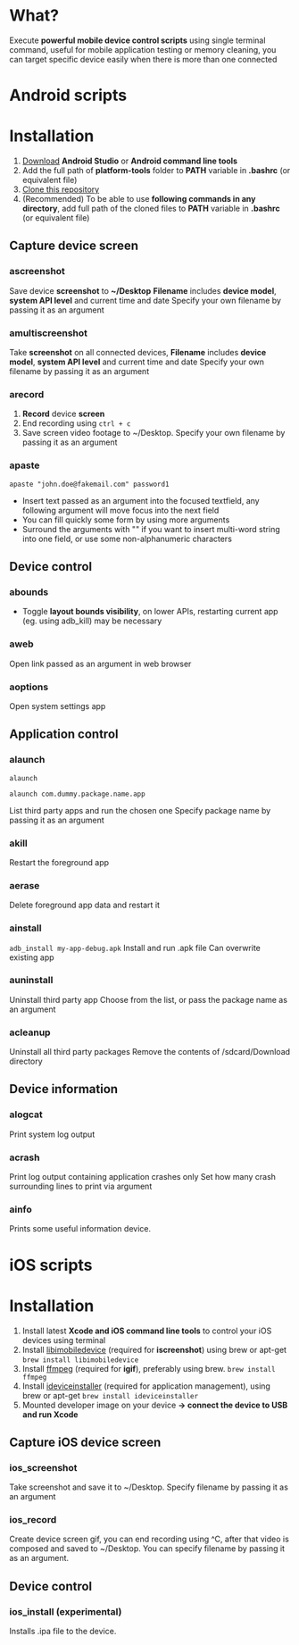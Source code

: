 # What?
Execute **powerful mobile device control scripts** using single terminal command, useful for mobile application testing or memory cleaning, you can target specific device easily when there is more than one connected

# Android scripts

# Installation
1. [Download](https://developer.android.com/studio/ "Android Studio") **Android Studio** or **Android command line tools**
2. Add the full path of **platform-tools** folder to **PATH** variable in **.bashrc** (or equivalent file)
3. [Clone this repository](https://github.com/IntergalacticPenguin/adb-shortcuts.git "Clone")
4. (Recommended) To be able to use **following commands in any directory**, add full path of the cloned files to **PATH** variable in **.bashrc** (or equivalent file)

## Capture device screen

### ascreenshot
Save device **screenshot** to **~/Desktop**
**Filename** includes **device model**, **system API level** and current time and date
Specify your own filename by passing it as an argument

### amultiscreenshot
Take **screenshot** on all connected devices,
**Filename** includes **device model**, **system API level** and current time and date
Specify your own filename by passing it as an argument

### arecord
1. **Record** device **screen**
2. End recording using ``ctrl + c``
3. Save screen video footage to ~/Desktop.
Specify your own filename by passing it as an argument

### apaste
``apaste "john.doe@fakemail.com" password1``

* Insert text passed as an argument into the focused textfield, any following argument will move focus into the next field
* You can fill quickly some form by using more arguments
* Surround the arguments with "" if you want to insert multi-word string into one field, or use some non-alphanumeric characters

## Device control

### abounds
* Toggle **layout bounds visibility**, on lower APIs, restarting current app (eg. using adb_kill) may be necessary

### aweb
Open link passed as an argument in web browser

### aoptions
Open system settings app

## Application control

### alaunch
``alaunch``

``alaunch com.dummy.package.name.app``

List third party apps and run the chosen one
Specify package name by passing it as an argument

### akill
Restart the foreground app

### aerase
Delete foreground app data and restart it

### ainstall
``adb_install my-app-debug.apk``
Install and run .apk file
Can overwrite existing app

### auninstall
Uninstall third party app
Choose from the list, or pass the package name as an argument

### acleanup
Uninstall all third party packages
Remove the contents of /sdcard/Download directory

## Device information

### alogcat
Print system log output

### acrash
Print log output containing application crashes only
Set how many crash surrounding lines to print via argument

### ainfo
Prints some useful information device.

# iOS scripts

# Installation
1. Install latest **Xcode and iOS command line tools** to control your iOS devices using terminal
2. Install [libimobiledevice](https://github.com/libimobiledevice/libimobiledevice "libimobiledevice") (required for **iscreenshot**) using brew or apt-get ```brew install libimobiledevice```
3. Install [ffmpeg](https://www.ffmpeg.org/ "ffmpeg") (required for **igif**), preferably using brew. ```brew install ffmpeg```
4. Install [ideviceinstaller](https://github.com/libimobiledevice/ideviceinstaller "ideviceinstaller") (required for application management), using brew or apt-get ```brew install ideviceinstaller```
5. Mounted developer image on your device **-> connect the device to USB and run Xcode**

## Capture iOS device screen

### ios_screenshot
Take screenshot and save it to ~/Desktop.
Specify filename by passing it as an argument

### ios_record
Create device screen gif, you can end recording using ^C, after that video is composed and saved to ~/Desktop.
You can specify filename by passing it as an argument.

## Device control
### ios_install (experimental)
Installs .ipa file to the device.
